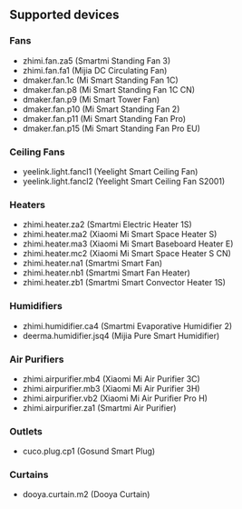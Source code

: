 ## Supported devices

### Fans
* zhimi.fan.za5 (Smartmi Standing Fan 3)
* zhimi.fan.fa1 (Mijia DC Circulating Fan)
* dmaker.fan.1c (Mi Smart Standing Fan 1C)
* dmaker.fan.p8 (Mi Smart Standing Fan 1C CN)
* dmaker.fan.p9 (Mi Smart Tower Fan)
* dmaker.fan.p10 (Mi Smart Standing Fan 2)
* dmaker.fan.p11 (Mi Smart Standing Fan Pro)
* dmaker.fan.p15 (Mi Smart Standing Fan Pro EU)

### Ceiling Fans
* yeelink.light.fancl1 (Yeelight Smart Ceiling Fan)
* yeelink.light.fancl2 (Yeelight Smart Ceiling Fan S2001)

### Heaters
* zhimi.heater.za2 (Smartmi Electric Heater 1S)
* zhimi.heater.ma2 (Xiaomi Mi Smart Space Heater S)
* zhimi.heater.ma3 (Xiaomi Mi Smart Baseboard Heater E)
* zhimi.heater.mc2 (Xiaomi Mi Smart Space Heater S CN)
* zhimi.heater.na1 (Smartmi Smart Fan)
* zhimi.heater.nb1 (Smartmi Smart Fan Heater)
* zhimi.heater.zb1 (Smartmi Smart Convector Heater 1S)

### Humidifiers
* zhimi.humidifier.ca4 (Smartmi Evaporative Humidifier 2)
* deerma.humidifier.jsq4 (Mijia Pure Smart Humidifier)

### Air Purifiers
* zhimi.airpurifier.mb4 (Xiaomi Mi Air Purifier 3C)
* zhimi.airpurifier.mb3 (Xiaomi Mi Air Purifier 3H)
* zhimi.airpurifier.vb2 (Xiaomi Mi Air Purifier Pro H)
* zhimi.airpurifier.za1 (Smartmi Air Purifier)

### Outlets
* cuco.plug.cp1 (Gosund Smart Plug)

### Curtains
* dooya.curtain.m2 (Dooya Curtain)
